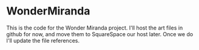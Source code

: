 # WonderMiranda
This is the code for the Wonder Miranda project. 
I'll host the art files in github for now, and move them to SquareSpace our host later. 
Once we do I'll update the file references. 
